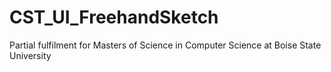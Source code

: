# CST_UI_FreehandSketch
Partial fulfilment for Masters of Science in Computer Science at Boise State University
